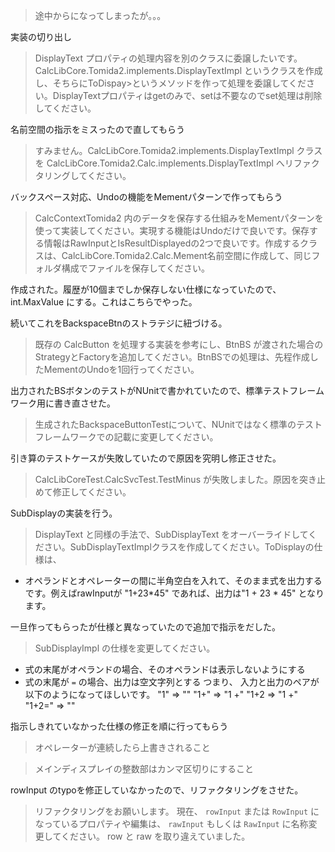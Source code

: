 > 途中からになってしまったが。。。

実装の切り出し

> DisplayText プロパティの処理内容を別のクラスに委譲したいです。
> CalcLibCore.Tomida2.implements.DisplayTextImpl というクラスを作成し、そちらにToDispay>というメソッドを作って処理を委譲してください。DisplayTextプロパティはgetのみで、setは不要なのでset処理は削除してください。

名前空間の指示をミスったので直してもらう

> すみません。CalcLibCore.Tomida2.implements.DisplayTextImpl クラスを CalcLibCore.Tomida2.Calc.implements.DisplayTextImpl へリファクタリングしてください。

バックスペース対応、Undoの機能をMementパターンで作ってもらう

> CalcContextTomida2 内のデータを保存する仕組みをMementパターンを使って実装してください。実現する機能はUndoだけで良いです。保存する情報はRawInputとIsResultDisplayedの2つで良いです。作成するクラスは、CalcLibCore.Tomida2.Calc.Mement名前空間に作成して、同じフォルダ構成でファイルを保存してください。

作成された。履歴が10個までしか保存しない仕様になっていたので、int.MaxValue にする。これはこちらでやった。

続いてこれをBackspaceBtnのストラテジに紐づける。

> 既存の CalcButton を処理する実装を参考にし、BtnBS が渡された場合のStrategyとFactoryを追加してください。BtnBSでの処理は、先程作成したMementのUndoを1回行ってください。

出力されたBSボタンのテストがNUnitで書かれていたので、標準テストフレームワーク用に書き直させた。

> 生成されたBackspaceButtonTestについて、NUnitではなく標準のテストフレームワークでの記載に変更してください。

引き算のテストケースが失敗していたので原因を究明し修正させた。

> CalcLibCoreTest.CalcSvcTest.TestMinus が失敗しました。原因を突き止めて修正してください。

SubDisplayの実装を行う。

> DisplayText と同様の手法で、SubDisplayText をオーバーライドしてください。SubDisplayTextImplクラスを作成してください。ToDisplayの仕様は、
- オペランドとオペレーターの間に半角空白を入れて、そのまま式を出力する
です。例えばrawInputが "1+23*45" であれば、出力は"1 + 23 * 45" となります。

一旦作ってもらったが仕様と異なっていたので追加で指示をだした。

> SubDisplayImpl の仕様を変更してください。
- 式の末尾がオペランドの場合、そのオペランドは表示しないようにする
- 式の末尾が `=` の場合、出力は空文字列とする
つまり、 入力と出力のペアが以下のようになってほしいです。
 "1" => ""
 "1+" => "1 +"
 "1+2 => "1 +"
 "1+2=" => "" 

 指示しきれていなかった仕様の修正を順に行ってもらう

 > オペレーターが連続したら上書きされること

 > メインディスプレイの整数部はカンマ区切りにすること

 rowInput のtypoを修正していなかったので、リファクタリングをさせた。

 > リファクタリングをお願いします。
現在、 `rowInput` または `RowInput` になっているプロパティや編集は、 `rawInput` もしくは `RawInput` に名称変更してください。 row と raw を取り違えていました。